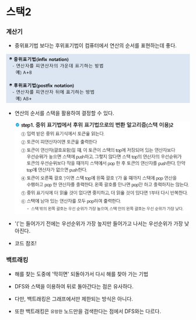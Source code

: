 # 스택2

### 계산기 

- 중위표기법 보다는 후위표기법이 컴퓨터에서 연산의 순서를 표현하는데 좋다.

![image-20200219101711599](image-20200219101711599.png)

- 연산의 순서를 스택을 활용하여 결정할 수 있다.

  ![image-20200219102536836](image-20200219102536836.png)

- '('는 들어가기 전에는 우선순위가 가장 높지만 들어가고 나서는 우선순위가 가장 낮아진다.

- 코드 참조!



### 백트래킹

- 해를 찾는 도중에 '막히면' 되돌아가서 다시 해를 찾아 가는 기법
- DFS와 스택을 이용하여 뒤로 돌아간다는 점은 유사하다.
- 다만, 백트래킹은 그래프에서만 제한되는 방식은 아니다.

- 또한 백트래킹은 `유망한` 노드만을 검색한다는 점에서 DFS와는 다르다.